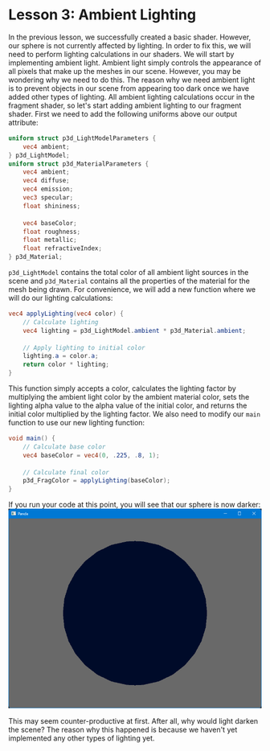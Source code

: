 # Lesson 3: Ambient Lighting

In the previous lesson, we successfully created a basic shader. However, our sphere is not currently affected by lighting. In order to fix this, we will need to perform lighting calculations in our shaders. We will start by implementing ambient light. Ambient light simply controls the appearance of all pixels that make up the meshes in our scene. However, you may be wondering why we need to do this. The reason why we need ambient light is to prevent objects in our scene from appearing too dark once we have added other types of lighting. All ambient lighting calculations occur in the fragment shader, so let's start adding ambient lighting to our fragment shader. First we need to add the following uniforms above our output attribute:
```glsl
uniform struct p3d_LightModelParameters {
    vec4 ambient;
} p3d_LightModel;
uniform struct p3d_MaterialParameters {
    vec4 ambient;
    vec4 diffuse;
    vec4 emission;
    vec3 specular;
    float shininess;
    
    vec4 baseColor;
    float roughness;
    float metallic;
    float refractiveIndex;
} p3d_Material;
```

`p3d_LightModel` contains the total color of all ambient light sources in the scene and `p3d_Material` contains all the properties of the material for the mesh being drawn. For convenience, we will add a new function where we will do our lighting calculations:
```glsl
vec4 applyLighting(vec4 color) {
    // Calculate lighting
    vec4 lighting = p3d_LightModel.ambient * p3d_Material.ambient;

    // Apply lighting to initial color
    lighting.a = color.a;
    return color * lighting;
}
```

This function simply accepts a color, calculates the lighting factor by multiplying the ambient light color by the ambient material color, sets the lighting alpha value to the alpha value of the initial color, and returns the initial color multiplied by the lighting factor. We also need to modify our `main` function to use our new lighting function:
```glsl
void main() {
    // Calculate base color
    vec4 baseColor = vec4(0, .225, .8, 1);

    // Calculate final color
    p3d_FragColor = applyLighting(baseColor);
}
```

If you run your code at this point, you will see that our sphere is now darker:  
![ambient sphere](https://github.com/Cybermals/panda3d-shader-tutorials/blob/main/03-ambient_lighting/screenshots/01-ambient-sphere.png?raw=true)

This may seem counter-productive at first. After all, why would light darken the scene? The reason why this happened is because we haven't yet implemented any other types of lighting yet.
